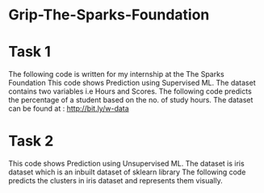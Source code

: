 # Grip-The-Sparks-Foundation 
# Task 1

The following code is written for my internship at the The Sparks Foundation
This code shows Prediction using Supervised ML.
The dataset contains two variables i.e Hours and Scores.
The following code predicts the percentage of a student based on the no. of study hours.
The dataset can be found at : http://bit.ly/w-data

# Task 2
This code shows Prediction using Unsupervised ML.
The dataset is iris dataset which is an inbuilt dataset of sklearn library
The following code predicts the clusters in iris dataset and represents them visually.

